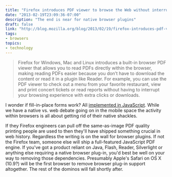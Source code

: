 ```yaml
---
title: "Firefox introduces PDF viewer to browse the Web without interruption"
date: "2013-02-19T23:09:36-07:00"
description: "The end is near for native browser plugins"
draft: false
link: "http://blog.mozilla.org/blog/2013/02/19/firefox-introduces-pdf-viewer-to-browse-the-web-without-interruption/"
tags: 
- browsers
topics: 
- technology
---
```


> Firefox for Windows, Mac and Linux introduces a built-in browser PDF viewer that allows you to read PDFs directly within the browser, making reading PDFs easier because you don’t have to download the content or read it in a plugin like Reader. For example, you can use the PDF viewer to check out a menu from your favorite restaurant, view and print concert tickets or read reports without having to interrupt your browsing experience with extra clicks or downloads.

I wonder if fill-in-place forms work? All [implemented in JavaScript][1]. While we have a native vs. web debate going on in the mobile space the activity within browsers is all about getting rid of their native shackles.

If they Firefox engineers can pull off the same-as-image PDF quality printing people are used to then they'll have shipped something crucial in web history. Regardless the writing is on the wall for browser plugins. If not the Firefox team, someone else will ship a full-featured JavaScript PDF engine. If you've got a product reliant on Java, Flash, Reader, Silverlight or anything else requiring a native browser plug-in, you'd best be well on your way to removing those dependencies. Presumably Apple's Safari on OS X (10.9?) will be the first browser to remove browser plug-in support altogether. The rest of the dominos will fall shortly after.

[1]: http://boomswaggerboom.wordpress.com/2013/02/19/exciting-stuff-firefox-19s-built-in-pdf-reader/
